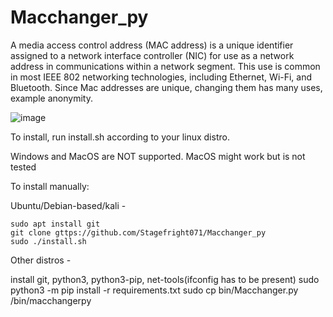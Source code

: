 # Macchanger_py
A media access control address (MAC address) is a unique identifier assigned to a network interface controller (NIC) for use as a network address in communications within a network segment. This use is common in most IEEE 802 networking technologies, including Ethernet, Wi-Fi, and Bluetooth.
Since Mac addresses are unique, changing them has many uses, example anonymity.

![image](https://user-images.githubusercontent.com/71056504/118467009-0c1d9080-b721-11eb-941a-7a5eb560d6f3.png)

To install, run install.sh according to your linux distro.

Windows and MacOS are NOT supported. MacOS might work but is not tested

To install manually:

Ubuntu/Debian-based/kali -
```
sudo apt install git
git clone gttps://github.com/Stagefright071/Macchanger_py
sudo ./install.sh
```

Other distros -

install git, python3, python3-pip, net-tools(ifconfig has to be present)
sudo python3 -m pip install -r requirements.txt
sudo cp bin/Macchanger.py /bin/macchangerpy
